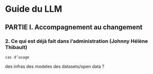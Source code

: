 # Guide du LLM

## PARTIE I. Accompagnement au changement

### 2. Ce qui est déjà fait dans l’administration (Johnny Hélène Thibault)

	cas d’usage
  des infras
  des modeles
  des datasets/open data ?
